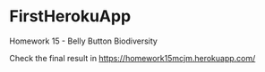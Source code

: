 # FirstHerokuApp
Homework 15 - Belly Button Biodiversity

Check the final result in https://homework15mcjm.herokuapp.com/
